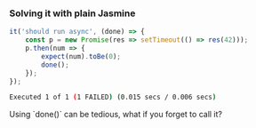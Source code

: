 ### Solving it with plain Jasmine

```typescript
it('should run async', (done) => {
    const p = new Promise(res => setTimeout(() => res(42)));
    p.then(num => {
        expect(num).toBe(0);
        done();
    });
});
```

```bash
Executed 1 of 1 (1 FAILED) (0.015 secs / 0.006 secs)
```
<!--.element class="fragment"-->

<!--.element class="fragment"--> Using `done()` can be tedious, what if you forget to call it?